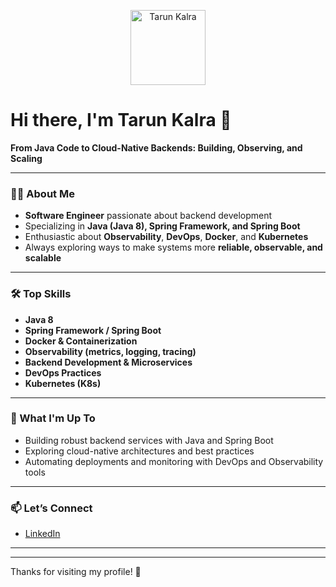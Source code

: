 <p align="center">
  <img src="https://github.com/tarunkalra.png" width="120" alt="Tarun Kalra" />
</p>

# Hi there, I'm Tarun Kalra 👋

**From Java Code to Cloud-Native Backends: Building, Observing, and Scaling**

---

### 👨‍💻 About Me

- **Software Engineer** passionate about backend development
- Specializing in **Java (Java 8), Spring Framework, and Spring Boot**
- Enthusiastic about **Observability**, **DevOps**, **Docker**, and **Kubernetes**
- Always exploring ways to make systems more **reliable, observable, and scalable**

---

### 🛠️ Top Skills

- **Java 8**
- **Spring Framework / Spring Boot**
- **Docker & Containerization**
- **Observability (metrics, logging, tracing)**
- **Backend Development & Microservices**
- **DevOps Practices**
- **Kubernetes (K8s)**

---

### 🚀 What I'm Up To

- Building robust backend services with Java and Spring Boot
- Exploring cloud-native architectures and best practices
- Automating deployments and monitoring with DevOps and Observability tools

---

### 📫 Let’s Connect

- [LinkedIn](https://www.linkedin.com/in/tarunkalra1601/)

---

<!-- Optionally, showcase your pinned or favorite projects here! -->

<!--
### 🌟 Featured Projects

- [Project Name](project-link) - Short description
-->

---

Thanks for visiting my profile! 🚢
